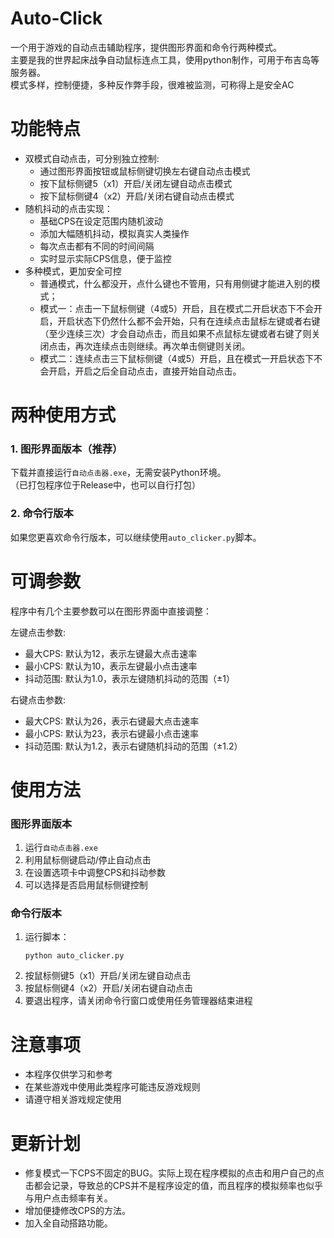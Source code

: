 # Auto-Click

一个用于游戏的自动点击辅助程序，提供图形界面和命令行两种模式。  
主要是我的世界起床战争自动鼠标连点工具，使用python制作，可用于布吉岛等服务器。  
模式多样，控制便捷，多种反作弊手段，很难被监测，可称得上是安全AC

# 功能特点

- 双模式自动点击，可分别独立控制:
  - 通过图形界面按钮或鼠标侧键切换左右键自动点击模式
  - 按下鼠标侧键5（x1）开启/关闭左键自动点击模式
  - 按下鼠标侧键4（x2）开启/关闭右键自动点击模式
- 随机抖动的点击实现：
  - 基础CPS在设定范围内随机波动
  - 添加大幅随机抖动，模拟真实人类操作
  - 每次点击都有不同的时间间隔
  - 实时显示实际CPS信息，便于监控
- 多种模式，更加安全可控
  - 普通模式，什么都没开，点什么键也不管用，只有用侧键才能进入别的模式；
  - 模式一：点击一下鼠标侧键（4或5）开启，且在模式二开启状态下不会开启，开启状态下仍然什么都不会开始，只有在连续点击鼠标左键或者右键（至少连续三次）才会自动点击，而且如果不点鼠标左键或者右键了则关闭点击，再次连续点击则继续。再次单击侧键则关闭。
  - 模式二：连续点击三下鼠标侧键（4或5）开启，且在模式一开启状态下不会开启，开启之后全自动点击，直接开始自动点击。

# 两种使用方式

### 1. 图形界面版本（推荐）

下载并直接运行`自动点击器.exe`，无需安装Python环境。  
（已打包程序位于Release中，也可以自行打包）

### 2. 命令行版本

如果您更喜欢命令行版本，可以继续使用`auto_clicker.py`脚本。

# 可调参数

程序中有几个主要参数可以在图形界面中直接调整：

左键点击参数:
- 最大CPS: 默认为12，表示左键最大点击速率
- 最小CPS: 默认为10，表示左键最小点击速率
- 抖动范围: 默认为1.0，表示左键随机抖动的范围（±1）

右键点击参数:
- 最大CPS: 默认为26，表示右键最大点击速率
- 最小CPS: 默认为23，表示右键最小点击速率
- 抖动范围: 默认为1.2，表示右键随机抖动的范围（±1.2）


# 使用方法

### 图形界面版本
1. 运行`自动点击器.exe`
2. 利用鼠标侧键启动/停止自动点击
3. 在设置选项卡中调整CPS和抖动参数
4. 可以选择是否启用鼠标侧键控制

### 命令行版本
1. 运行脚本：
   ```
   python auto_clicker.py
   ```
2. 按鼠标侧键5（x1）开启/关闭左键自动点击
3. 按鼠标侧键4（x2）开启/关闭右键自动点击
4. 要退出程序，请关闭命令行窗口或使用任务管理器结束进程




# 注意事项

- 本程序仅供学习和参考
- 在某些游戏中使用此类程序可能违反游戏规则
- 请遵守相关游戏规定使用

# 更新计划
- 修复模式一下CPS不固定的BUG。实际上现在程序模拟的点击和用户自己的点击都会记录，导致总的CPS并不是程序设定的值，而且程序的模拟频率也似乎与用户点击频率有关。
- 增加便捷修改CPS的方法。
- 加入全自动搭路功能。
